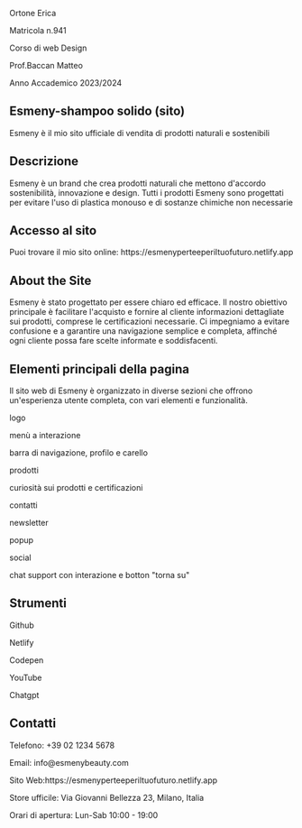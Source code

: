 <p>Ortone Erica</p>
<p>Matricola n.941</p>
<p>Corso di web Design</p>
<p>Prof.Baccan Matteo</p>
<p>Anno Accademico 2023/2024</p>
<h2>Esmeny-shampoo solido (sito)</h2>
<p>Esmeny è il mio sito ufficiale di vendita di prodotti naturali e sostenibili</p>
<h2>Descrizione</h2>
<p>Esmeny è un brand che crea prodotti naturali che mettono d'accordo sostenibilità, innovazione e design. Tutti i prodotti Esmeny sono progettati per evitare l'uso di plastica monouso e di sostanze chimiche non necessarie</p>
<h2>Accesso al sito</h2>
<p>Puoi trovare il mio sito online: https://esmenyperteeperiltuofuturo.netlify.app</p>
<h2>About the Site</h2>
<p>Esmeny è stato progettato per essere chiaro ed efficace. Il nostro obiettivo principale è facilitare l'acquisto e fornire al cliente informazioni dettagliate sui prodotti, comprese le certificazioni necessarie. Ci impegniamo a evitare confusione e a garantire una navigazione semplice e completa, affinché ogni cliente possa fare scelte informate e soddisfacenti. </p>
<h2>Elementi principali della pagina</h2>
<p>Il sito web di Esmeny è organizzato in diverse sezioni che offrono un'esperienza utente completa, con vari elementi e funzionalità.</p>
<p>logo</p>
<p>menù a interazione</p>
<p>barra di navigazione, profilo e carello</p>
<p>prodotti</p>
<p>curiosità sui prodotti e certificazioni</p>
<p>contatti</p>
<p>newsletter</p>
<p>popup</p>
<p>social</p>
<p>chat support con interazione e botton "torna su"</p>
<h2>Strumenti </h2>
<p>Github</p>
<p>Netlify</p>
<p>Codepen</p>
<p>YouTube</p>
<p>Chatgpt</p>
<h2>Contatti</h2>
<p>Telefono: +39 02 1234 5678</p>
<p>Email: info@esmenybeauty.com</p>
<p>Sito Web:https://esmenyperteeperiltuofuturo.netlify.app</p>
<p>Store ufficile: Via Giovanni Bellezza 23, Milano, Italia</p>
<p>Orari di apertura: Lun-Sab 10:00 - 19:00</p>

